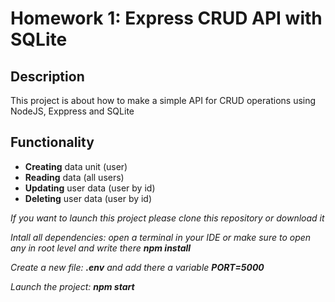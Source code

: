 # Homework 1: Express CRUD API with SQLite

## Description
This project is about how to make a simple API for CRUD operations using NodeJS, Exppress and SQLite

## Functionality
- **Creating** data unit (user)
- **Reading** data (all users)
- **Updating** user data (user by id)
- **Deleting** user data (user by id)

_If you want to launch this project please clone this repository or download it_

_Intall all dependencies: open a terminal in your IDE or make sure to open any in root level and write there **npm install**_

_Create a new file: **.env** and add there a variable **PORT=5000**_

_Launch the project: **npm start**_